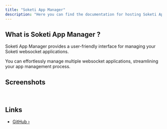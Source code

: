 ```yaml
---
title: "Soketi App Manager"
description: "Here you can find the documentation for hosting Soketi App Manager with Coolify."
---
```


<ZoomableImage src="/docs/images/services/soketi-app-manager-logo.webp" />


## What is Soketi App Manager ?
Soketi App Manager provides a user-friendly interface for managing your Soketi websocket applications. 

You can effortlessly manage multiple websocket applications, streamlining your app management process.


## Screenshots
<ZoomableImage src="/docs/images/services/soketi-app-manager-screenshots-1.webp" />
<br />
<ZoomableImage src="/docs/images/services/soketi-app-manager-screenshots-2.webp" />

## Links

- [GitHub ›](https://github.com/rahulhaque/soketi-app-manager-filament?utm_source=coolify.io)